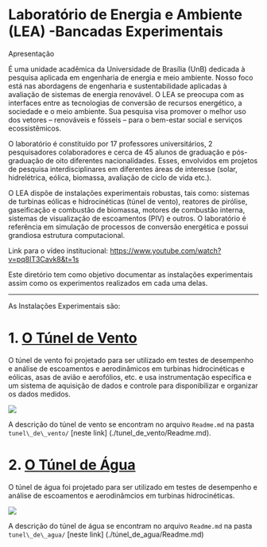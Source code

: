 # Laboratório de Energia e Ambiente (LEA) -Bancadas Experimentais

Apresentação

É uma unidade acadêmica da Universidade de Brasília (UnB) dedicada à pesquisa aplicada em engenharia de energia e meio ambiente. Nosso foco está nas abordagens de engenharia e sustentabilidade aplicadas à avaliação de sistemas de energia renovável. O LEA se preocupa com as interfaces entre as tecnologias de conversão de recursos energético, a sociedade e o meio ambiente. Sua pesquisa visa promover o melhor uso dos vetores – renováveis ​​e fósseis – para o bem-estar social e serviços ecossistêmicos.

O laboratório é constituído por 17 professores universitários, 2 pesquisadores colaboradores e cerca de 45 alunos de graduação e pós-graduação de oito diferentes nacionalidades. Esses, envolvidos em projetos de pesquisa interdisciplinares em diferentes áreas de interesse (solar, hidrelétrica, eólica, biomassa, avaliação de ciclo de vida etc.).

O LEA dispõe de instalações experimentais robustas, tais como: sistemas de turbinas eólicas e hidrocinéticas (túnel de vento), reatores de pirólise, gaseificação e combustão de biomassa, motores de combustão interna, sistemas de visualização de escoamentos (PIV) e outros. O laboratório é referência em simulação de processos de conversão energética e possui grandiosa estrutura computacional.

Link para o vídeo institucional: https://www.youtube.com/watch?v=pq8IT3Cavk8&t=1s

Este diretório tem como objetivo documentar as instalações experimentais assim como os experimentos realizados em cada uma delas.
___

As Instalações Experimentais são:

# 1. [O Túnel de Vento](./tunel_de_vento/Readme.md)

O túnel de vento foi projetado para ser utilizado em testes de desempenho e análise de escoamentos e aerodinâmicos em turbinas hidrocinéticas e eólicas, asas de avião e aerofólios, etc. e usa instrumentação específica e um sistema de aquisição de dados e controle para disponibilizar e organizar os dados medidos.

![](./tunel_de_vento/Imagens/tunel_vento.jpg)

A descrição do túnel de vento se encontram no arquivo `Readme.md`  na pasta `tunel\_de\_vento/` [neste link] (./tunel_de_vento/Readme.md).

# 2. [O Túnel de Água](./túnel_de_agua/Readme.md)

O túnel de água foi projetado para ser utilizado em testes de desempenho e análise de escoamentos e aerodinâmcios em turbinas hidrocinéticas.

![](./Túnel%20de%20Água/Imagens/tunel_de_agua.jpg)

A descrição do túnel de água se encontram no arquivo `Readme.md` na pasta `tunel\_de\_agua/`  [neste link] (./túnel_de_agua/Readme.md)
